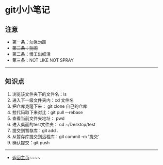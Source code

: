 # git小小笔记 #

  ## 注意 ##

- 第一条：勿急勿躁
-  ~~第三条：别闹~~
-  第二条：慢工出细活
-  第三条：NOT LIKE NOT SPRAY
-  --
  
  ## 知识点 ##
  
 1. 浏览该文件夹下的文件名：ls
 2. 进入下一级文件夹内：cd 文件名
 3. 把仓库克隆下来： git clone  自己的仓库
 4. 拉代码取下来对比：git pull --rebase
 5. 查看当前文件夹地址： pwd
 6. 进入桌面的test文件夹： cd ~/Desktop/test
 7. 提交到暂存库：git add .
 8. 从暂存库提交到远程库：git commit -m '提交'
 9. 确认提交：git push 


----------------------------
- [返回主页](README.md)~~~~